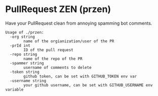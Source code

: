 # PullRequest ZEN (przen)

Have your PullRequest clean from annoying spamming bot comments.

```
Usage of ./przen:
  -org string
        name of the orgianization/user of the PR
  -prId int
        ID of the pull request
  -repo string
        name of the repo of the PR
  -spammer string
        username of comments to delete
  -token string
        github token, can be set with GITHUB_TOKEN env var
  -username string
        your github username, can be set with GITHUB_USERNAME env variable
```
